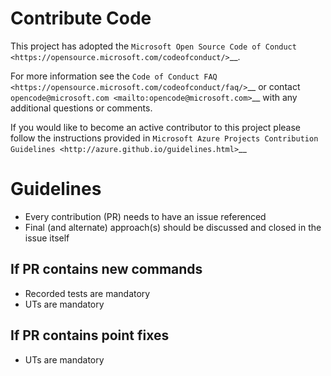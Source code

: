 Contribute Code
===================================

This project has adopted the `Microsoft Open Source Code of Conduct <https://opensource.microsoft.com/codeofconduct/>`__.

For more information see the `Code of Conduct FAQ <https://opensource.microsoft.com/codeofconduct/faq/>`__ or contact `opencode@microsoft.com <mailto:opencode@microsoft.com>`__ with any additional questions or comments.

If you would like to become an active contributor to this project please
follow the instructions provided in `Microsoft Azure Projects Contribution Guidelines <http://azure.github.io/guidelines.html>`__

# Guidelines
- Every contribution (PR) needs to have an issue referenced
- Final (and alternate) approach(s) should be discussed and closed in the issue itself

## If PR contains new commands
- Recorded tests are mandatory
- UTs are mandatory

## If PR contains point fixes
- UTs are mandatory